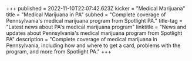 +++
published = 2022-11-10T22:07:42.623Z
kicker = "Medical Marijuana"
title = "Medical Marijuana in PA"
subhed = "Complete coverage of Pennsylvania's medical marijuana program from Spotlight PA."
title-tag = "Latest news about PA's medical marijuana program"
linktitle = "News and updates about Pennsylvania's medical marijuana program from Spotlight PA"
description = "Complete coverage of medical marijuana in Pennsylvania, including how and where to get a card, problems with the program, and more from Spotlight PA."
+++

